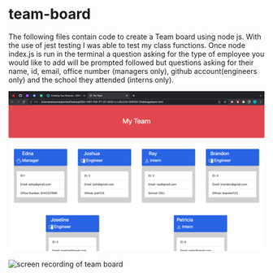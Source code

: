 # team-board

The following files contain code to create a Team board using node js.
With the use of jest testing I was able to test my class functions.
Once node index.js is run in the terminal a question asking for the type of employee you would like to add will be prompted followed but questions asking for their name, id, email, office number (managers only), github account(engineers only) and the school they attended (interns only).

![screenshot of team board](./Assets/Screen%20Shot%202022-10-11%20at%205.21.03%20PM.png)


![screen recording of team board](https://drive.google.com/file/d/1_lk6rdo0Lz9PFB2CPxCbFg30d9G2uqlB/view)

